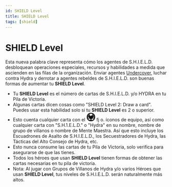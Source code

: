 ```yaml
---
id: SHIELD Level
title: SHIELD Level
tags: [shield]
---
```


# SHIELD Level


Esta nueva palabra clave representa cómo los agentes de S.H.I.E.L.D. desbloquean operaciones especiales, recursos y habilidades a medida que ascienden en las filas de la organización. Enviar agentes [Undercover](../U/Undercover.md), luchar contra Hydra y derrotar a agentes rebeldes de S.H.I.E.L.D. son buenas formas de aumentar tu **SHIELD Level**.
* Tu **SHIELD Level** es el número de cartas de S.H.I.E.L.D. y/o HYDRA en tu Pila de Victoria.
* Algunas cartas dicen cosas como "SHIELD Level 2: Draw a card". Puedes usar esta habilidad solo si tu **SHIELD Level** es 2 o superior.
* Esto cuenta cualquier carta con el ![](../_imagenes/IconShield.jpg) fj o. íconos de equipo, así como cualquier carta con "S.H.1.E.L.D." o "Hydra" en su nombre, nombre de grupo de villanos o nombre de Mente Maestra. Así que esto incluye los Escuadrones de Asalto de S.H.I.E.L.D., los Secuestradores de Hydra, las Tácticas del Alto Consejo de Hydra, etc.
* Esto nunca consume las cartas de tu Pila de Victoria, solo verifica para asegurarse de que las tienes.
* Todos los héroes que usan **SHIELD Level** tienen formas de obtener las cartas necesarias en tu pila de victoria.
* Nota: Al jugar con Grupos de Villanos de Hydra y/o varios Héroes que usan **SHIELD Level**, tus niveles de S.H.I.E.L.D. serán naturalmente más altos.
